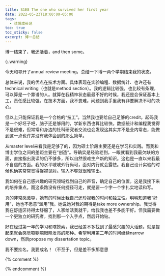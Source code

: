 ```yaml
---
title: S1E8 The one who survived her first year
date: 2022-05-23T18:00:00-05:00
tags:
  - 读博成长记
toc: true
toc_sticky: false
excerpt: 博一总结
---
```


博一结束了，我还活着，and then some。

{:.warning}

今天和导开了annual review meeting，总结一下博一两个学期结束我的状态。

总体来说，我的优点在技术方面。具体表现在实验编程、数据统计、也许还有technical writing（也就是method section）。我的逻辑比较强，也比较有条理，可以算是一个靠谱的人。就算在我精神状态最最不好的时候，我还是会保证基本上工，责任感比较强。在技术方面，我不畏难，问题到我手里我有非要解决不可的决心。

但以上只能保证我是一个合格的“技工”。当然我也要给自己足够的credit，起码我是一个好坯子吧，脑子还是够用的，学新东西也算比较快。数据统计和编程我觉得不是很难，但常常和身边的社科研究者交流也会发现这其实并不是业内常态，能做到这一点也许并没有我体会到的那么简单。

从master level来看我是足够了的，因为硕士阶段主要还是在学习和实践。而我和博士学位之间的差距主要在“创造”。导确实是经验老到，一眼就看到我最欠缺的方面，直接指出我读的仍不够多，所以自然很难生产新的知识。这也是一直以来我最不自信的方面。我的水平唬唬外行尚可，面对内行就会露怯。我自己设计实验的时候也确实常常觉得捉襟见肘。输入不够就很难输出。

我如何在自己感兴趣的研究领域找到自己的声音，确定自己的位置，这是我接下来的培养重点。而这条路没有任何捷径可走，就是要一个字一个字扎实地读和写。

真的非常感激导，她有的时候比我自己还珍视我的时间和独立性。明明知道我“好用”，她也不愿意“滥用”我。她说她对我的期待是take more ownership。我觉得我在舒适区待得太舒服了，人家给活我就干，给我我也差不多能干好。但我需要做一个更独立的研究者，找到那一个入手点，然后开始钻。

好在经过第一年的学习和瞎摸索，我已经差不多找到了最感兴趣的大话题，就是提起来就会感觉唰唰唰眼睛发亮的那种。希望利用第二年的时间继续narrow down，然后propose my dissertation topic。

我不要挂名，我要成名！（不至于，但是差不多那意思


{% comment %}



{% endcomment %}
